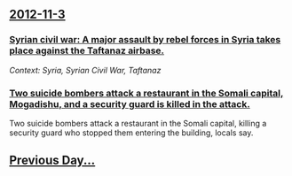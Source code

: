 ## [2012-11-3](/news/2012/11/3/index.md)

### [Syrian civil war: A major assault by rebel forces in Syria takes place against the Taftanaz airbase. ](/news/2012/11/3/syrian-civil-war-a-major-assault-by-rebel-forces-in-syria-takes-place-against-the-taftanaz-airbase.md)
_Context: Syria, Syrian Civil War, Taftanaz_

### [Two suicide bombers attack a restaurant in the Somali capital, Mogadishu, and a security guard is killed in the attack. ](/news/2012/11/3/two-suicide-bombers-attack-a-restaurant-in-the-somali-capital-mogadishu-and-a-security-guard-is-killed-in-the-attack.md)
Two suicide bombers attack a restaurant in the Somali capital, killing a security guard who stopped them entering the building, locals say.

## [Previous Day...](/news/2012/11/2/index.md)

